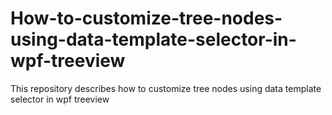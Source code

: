 # How-to-customize-tree-nodes-using-data-template-selector-in-wpf-treeview
This repository describes how to customize tree nodes using data template selector in wpf treeview
